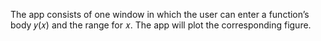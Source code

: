 The app consists of one window in which the user can enter a function’s body 
𝑦(𝑥) and the range for 𝑥. The app will plot the corresponding figure.
